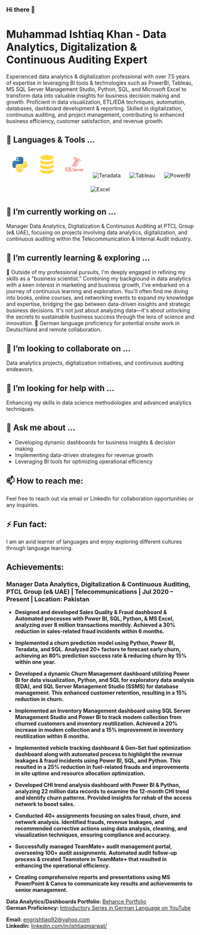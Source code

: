 ### Hi there 👋

# Muhammad Ishtiaq Khan - Data Analytics, Digitalization & Continuous Auditing Expert

Experienced data analytics & digitalization professional with over 7.5 years of expertise in leveraging BI tools & technologies such as PowerBI, Tableau, MS SQL Server Management Studio, Python, SQL, and Microsoft Excel to transform data into valuable insights for business decision making and growth. Proficient in data visualization, ETL/EDA techniques, automation, databases, dashboard development & reporting. Skilled in digitalization, continuous auditing, and project management, contributing to enhanced business efficiency, customer satisfaction, and revenue growth.

## 🔭 Languages & Tools ...
<p align="center">
  <img src="https://raw.githubusercontent.com/devicons/devicon/master/icons/python/python-original.svg" alt="Python" width="50" height="50" style="padding: 10px;">
  <img src="https://raw.githubusercontent.com/devicons/devicon/master/icons/sql/sql-original.svg" alt="SQL" width="50" height="50" style="padding: 10px;">
  <img src="https://raw.githubusercontent.com/devicons/devicon/master/icons/microsoftsqlserver/microsoftsqlserver-plain-wordmark.svg" alt="SQL Server" width="50" height="50" style="padding: 10px;">
  <img src="https://raw.githubusercontent.com/devicons/devicon/master/icons/teradata/teradata-original-wordmark.svg" alt="Teradata" width="50" height="50" style="padding: 10px;">
  <img src="https://raw.githubusercontent.com/devicons/devicon/master/icons/tableau/tableau-original.svg" alt="Tableau" width="50" height="50" style="padding: 10px;">
  <img src="https://raw.githubusercontent.com/devicons/devicon/master/icons/powerbi/powerbi-plain.svg" alt="PowerBI" width="50" height="50" style="padding: 10px;">
  <img src="https://raw.githubusercontent.com/devicons/devicon/master/icons/excel/excel-original.svg" alt="Excel" width="50" height="50" style="padding: 10px;">
</p>



## 🔭 I’m currently working on ...
Manager Data Analytics, Digitalization & Continuous Auditing at PTCL Group (e& UAE), focusing on projects involving data analytics, digitalization, and continuous auditing within the Telecommunication & Internal Audit industry.

## 🌱 I’m currently learning & exploring ...
🤩 Outside of my professional pursuits, I'm deeply engaged in refining my skills as a "business scientist." Combining my background in data analytics with a keen interest in marketing and business growth, I've embarked on a journey of continuous learning and exploration. You'll often find me diving into books, online courses, and networking events to expand my knowledge and expertise, bridging the gap between data-driven insights and strategic business decisions. It's not just about analyzing data—it's about unlocking the secrets to sustainable business success through the lens of science and innovation.
🤩 German language proficiency for potential onsite work in Deutschland and remote collaboration.

## 👯 I’m looking to collaborate on ...
Data analytics projects, digitalization initiatives, and continuous auditing endeavors.

## 🤔 I’m looking for help with ...
Enhancing my skills in data science methodologies and advanced analytics techniques.

## 💬 Ask me about ...
- Developing dynamic dashboards for business insights & decision making
- Implementing data-driven strategies for revenue growth
- Leveraging BI tools for optimizing operational efficiency

## 📫 How to reach me:
Feel free to reach out via email or LinkedIn for collaboration opportunities or any inquiries.

## ⚡ Fun fact:
I am an avid learner of languages and enjoy exploring different cultures through language learning.

## Achievements:

### Manager Data Analytics, Digitalization & Continuous Auditing, PTCL Group (e& UAE) | Telecommunications | Jul 2020 – Present | Location: Pakistan

- **Designed and developed Sales Quality & Fraud dashboard & Automated processes with Power BI, SQL, Python, & MS Excel, analyzing over 8 million transactions monthly. Achieved a 30% reduction in sales-related fraud incidents within 6 months.**
  
- **Implemented a churn prediction model using Python, Power BI, Teradata, and SQL. Analyzed 20+ factors to forecast early churn, achieving an 80% prediction success rate & reducing churn by 15% within one year.**
  
- **Developed a dynamic Churn Management dashboard utilizing Power BI for data visualization, Python, and SQL for exploratory data analysis (EDA), and SQL Server Management Studio (SSMS) for database management. This enhanced customer retention, resulting in a 15% reduction in churn.**
  
- **Implemented an Inventory Management dashboard using SQL Server Management Studio and Power BI to track modem collection from churned customers and inventory reutilization. Achieved a 20% increase in modem collection and a 15% improvement in inventory reutilization within 6 months.**
  
- **Implemented vehicle tracking dashboard & Gen-Set fuel optimization dashboard along with automated process to highlight the revenue leakages & fraud incidents using Power BI, SQL, and Python. This resulted in a 25% reduction in fuel-related frauds and improvements in site uptime and resource allocation optimization.**
  
- **Developed CHI trend analysis dashboard with Power BI & Python, analyzing 22 million data records to examine the 12-month CHI trend and identify churn patterns. Provided insights for rehab of the access network to boost sales.**
  
- **Conducted 40+ assignments focusing on sales fraud, churn, and network analysis. Identified frauds, revenue leakages, and recommended corrective actions using data analysis, cleaning, and visualization techniques, ensuring compliance and accuracy.**
  
- **Successfully managed TeamMate+ audit management portal, overseeing 100+ audit assignments. Automated audit follow-up process & created Teamstore in TeamMate+ that resulted in enhancing the operational efficiency.**
  
- **Creating comprehensive reports and presentations using MS PowerPoint & Canva to communicate key results and achievements to senior management.**

**Data Analytics/Dashboards Portfolio:** [Behance Portfolio](https://www.behance.net/ishtiaqmarwat)  
**German Proficiency:** [Introductory Series in German Language on YouTube](https://www.youtube.com/playlist?list=PLvpo6Yx8nlwFaLfA_SD-UJiyJ-uc9iAEk)

**Email:** engrishtiaq92@yahoo.com   
**LinkedIn:** [linkedin.com/in/ishtiaqmarwat/](https://www.linkedin.com/in/ishtiaqmarwat/)  

